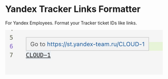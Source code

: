 # Yandex Tracker Links Formatter
For Yandex Employees. Format your Tracker ticket IDs like links.

![](example.jpeg)